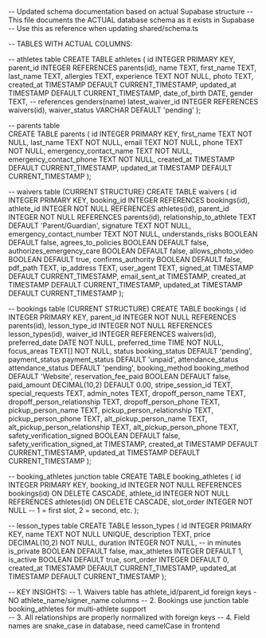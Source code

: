 -- Updated schema documentation based on actual Supabase structure
-- This file documents the ACTUAL database schema as it exists in Supabase
-- Use this as reference when updating shared/schema.ts

-- TABLES WITH ACTUAL COLUMNS:

-- athletes table
CREATE TABLE athletes (
  id INTEGER PRIMARY KEY,
  parent_id INTEGER REFERENCES parents(id),
  name TEXT,
  first_name TEXT,
  last_name TEXT,
  allergies TEXT,
  experience TEXT NOT NULL,
  photo TEXT,
  created_at TIMESTAMP DEFAULT CURRENT_TIMESTAMP,
  updated_at TIMESTAMP DEFAULT CURRENT_TIMESTAMP,
  date_of_birth DATE,
  gender TEXT, -- references genders(name)
  latest_waiver_id INTEGER REFERENCES waivers(id),
  waiver_status VARCHAR DEFAULT 'pending'
);

-- parents table  
CREATE TABLE parents (
  id INTEGER PRIMARY KEY,
  first_name TEXT NOT NULL,
  last_name TEXT NOT NULL,
  email TEXT NOT NULL,
  phone TEXT NOT NULL,
  emergency_contact_name TEXT NOT NULL,
  emergency_contact_phone TEXT NOT NULL,
  created_at TIMESTAMP DEFAULT CURRENT_TIMESTAMP,
  updated_at TIMESTAMP DEFAULT CURRENT_TIMESTAMP
);

-- waivers table (CURRENT STRUCTURE)
CREATE TABLE waivers (
  id INTEGER PRIMARY KEY,
  booking_id INTEGER REFERENCES bookings(id),
  athlete_id INTEGER NOT NULL REFERENCES athletes(id),
  parent_id INTEGER NOT NULL REFERENCES parents(id),
  relationship_to_athlete TEXT DEFAULT 'Parent/Guardian',
  signature TEXT NOT NULL,
  emergency_contact_number TEXT NOT NULL,
  understands_risks BOOLEAN DEFAULT false,
  agrees_to_policies BOOLEAN DEFAULT false,
  authorizes_emergency_care BOOLEAN DEFAULT false,
  allows_photo_video BOOLEAN DEFAULT true,
  confirms_authority BOOLEAN DEFAULT false,
  pdf_path TEXT,
  ip_address TEXT,
  user_agent TEXT,
  signed_at TIMESTAMP DEFAULT CURRENT_TIMESTAMP,
  email_sent_at TIMESTAMP,
  created_at TIMESTAMP DEFAULT CURRENT_TIMESTAMP,
  updated_at TIMESTAMP DEFAULT CURRENT_TIMESTAMP
);

-- bookings table (CURRENT STRUCTURE)
CREATE TABLE bookings (
  id INTEGER PRIMARY KEY,
  parent_id INTEGER NOT NULL REFERENCES parents(id),
  lesson_type_id INTEGER NOT NULL REFERENCES lesson_types(id),
  waiver_id INTEGER REFERENCES waivers(id),
  preferred_date DATE NOT NULL,
  preferred_time TIME NOT NULL,
  focus_areas TEXT[] NOT NULL,
  status booking_status DEFAULT 'pending',
  payment_status payment_status DEFAULT 'unpaid',
  attendance_status attendance_status DEFAULT 'pending',
  booking_method booking_method DEFAULT 'Website',
  reservation_fee_paid BOOLEAN DEFAULT false,
  paid_amount DECIMAL(10,2) DEFAULT 0.00,
  stripe_session_id TEXT,
  special_requests TEXT,
  admin_notes TEXT,
  dropoff_person_name TEXT,
  dropoff_person_relationship TEXT,
  dropoff_person_phone TEXT,
  pickup_person_name TEXT,
  pickup_person_relationship TEXT,
  pickup_person_phone TEXT,
  alt_pickup_person_name TEXT,
  alt_pickup_person_relationship TEXT,
  alt_pickup_person_phone TEXT,
  safety_verification_signed BOOLEAN DEFAULT false,
  safety_verification_signed_at TIMESTAMP,
  created_at TIMESTAMP DEFAULT CURRENT_TIMESTAMP,
  updated_at TIMESTAMP DEFAULT CURRENT_TIMESTAMP
);

-- booking_athletes junction table
CREATE TABLE booking_athletes (
  id INTEGER PRIMARY KEY,
  booking_id INTEGER NOT NULL REFERENCES bookings(id) ON DELETE CASCADE,
  athlete_id INTEGER NOT NULL REFERENCES athletes(id) ON DELETE CASCADE,
  slot_order INTEGER NOT NULL -- 1 = first slot, 2 = second, etc.
);

-- lesson_types table
CREATE TABLE lesson_types (
  id INTEGER PRIMARY KEY,
  name TEXT NOT NULL UNIQUE,
  description TEXT,
  price DECIMAL(10,2) NOT NULL,
  duration INTEGER NOT NULL, -- in minutes
  is_private BOOLEAN DEFAULT false,
  max_athletes INTEGER DEFAULT 1,
  is_active BOOLEAN DEFAULT true,
  sort_order INTEGER DEFAULT 0,
  created_at TIMESTAMP DEFAULT CURRENT_TIMESTAMP,
  updated_at TIMESTAMP DEFAULT CURRENT_TIMESTAMP
);

-- KEY INSIGHTS:
-- 1. Waivers table has athlete_id/parent_id foreign keys - NO athlete_name/signer_name columns
-- 2. Bookings use junction table booking_athletes for multi-athlete support  
-- 3. All relationships are properly normalized with foreign keys
-- 4. Field names are snake_case in database, need camelCase in frontend
